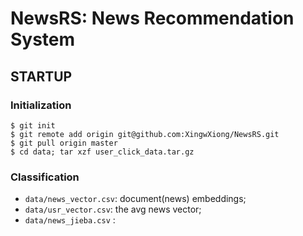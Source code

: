 # NewsRS: News Recommendation System

## STARTUP

### Initialization

```
$ git init
$ git remote add origin git@github.com:XingwXiong/NewsRS.git
$ git pull origin master
$ cd data; tar xzf user_click_data.tar.gz
```


### Classification

- `data/news_vector.csv`: document(news) embeddings;
- `data/usr_vector.csv`: the avg news vector; 
- `data/news_jieba.csv` : 
